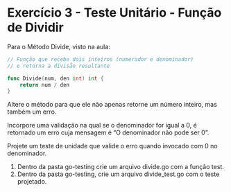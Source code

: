 # Exercício 3 - Teste Unitário - Função de Dividir

Para o Método Divide, visto na aula:

```go
// Funçåo que recebe dois inteiros (numerador e denominador)
// e retorna a divisåo resultante

func Divide(num, den int) int {
    return num / den
}
```

Altere o método para que ele não apenas retorne um número inteiro, mas também
um erro.

Incorpore uma validação na qual se o denominador for igual a 0, é retornado
um erro cuja mensagem é “O denominador não pode ser 0”.

Projete um teste de unidade que valide o erro quando invocado com 0 no
denominador.

1. Dentro da pasta go-testing crie um arquivo divide.go com a função test.
2. Dentro da pasta go-testing, crie um arquivo divide_test.go com o teste
projetado.
